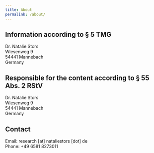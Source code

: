 ```yaml
---
title: About
permalink: /about/
---
```


## Information according to § 5 TMG

Dr. Natalie Stors<br/>
Wiesenweg 9<br/>
54441 Mannebach<br/>
Germany

## Responsible for the content according to § 55 Abs. 2 RStV

Dr. Natalie Stors<br/>
Wiesenweg 9<br/>
54441 Mannebach<br/>
Germany

## Contact

Email: research [at] nataliestors [dot] de<br/>
Phone: +49 6581 8273011
